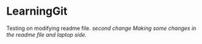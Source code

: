 # LearningGit

Testing on modifying readme file. 
<i>second change<i>
Making some changes in the readme file and laptop side.